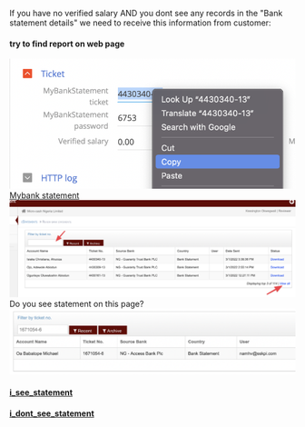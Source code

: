 If you have no verified salary AND you dont see any records in the "Bank statement details" we need to receive this information from customer:

#### try to find report on web page
![](Pasted%20image%2020220301173040.png)
[Mybank statement](https://mybankstatement.net/Dashboard.aspx)
![](Pasted%20image%2020220301170235.png)
Do you see statement on this page?
![](Pasted%20image%2020220301170713.png)

#### [i_see_statement](i_see_statement.md)
#### [i_dont_see_statement](i_dont_see_statement.md)